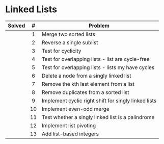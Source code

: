 
Linked Lists
============

| Solved |  #  | Problem |
|:------:|:---:|---------|
|        | 1   | Merge two sorted lists |
|        | 2   | Reverse a single sublist |
|        | 3   | Test for cyclicity |
|        | 4   | Test for overlapping lists - list are cycle-free |
|	     | 5   | Test for overlapping lists - lists my have cycles |
|        | 6   | Delete a node from a singly linked list |
|        | 7   | Remove the kth last element from a list |
|        | 8   | Remove duplicates from a sorted list |
|        | 9   | Implement cyclic right shift for singly linked lists |
|        | 10  | Implement even-odd merge |
|        | 11  | Test whether a singly linked list is a palindrome |
|        | 12  | Implement list pivoting |
|        | 13  | Add list-based integers |


